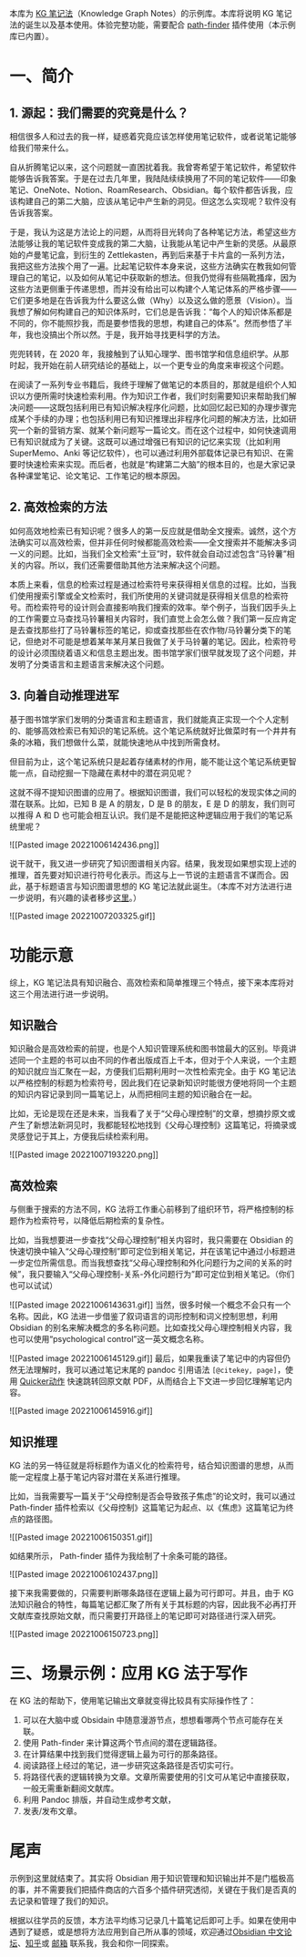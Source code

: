本库为 [KG 笔记法](https://forum-zh.obsidian.md/t/topic/2059)（Knowledge Graph Notes）的示例库。本库将说明 KG 笔记法的诞生以及基本使用。体验完整功能，需要配合 [path-finder](https://github.com/jerrywcy/obsidian-path-finder) 插件使用（本示例库已内置）。

# 一、简介

## 1. 源起：我们需要的究竟是什么？

相信很多人和过去的我一样，疑惑着究竟应该怎样使用笔记软件，或者说笔记能够给我们带来什么。

自从折腾笔记以来，这个问题就一直困扰着我。我曾寄希望于笔记软件，希望软件能够告诉我答案。于是在过去几年里，我陆陆续续换用了不同的笔记软件——印象笔记、OneNote、Notion、RoamResearch、Obsidian。每个软件都告诉我，应该构建自己的第二大脑，应该从笔记中产生新的洞见。但这怎么实现呢？软件没有告诉我答案。

于是，我认为这是方法论上的问题，从而将目光转向了各种笔记方法，希望这些方法能够让我的笔记软件变成我的第二大脑，让我能从笔记中产生新的灵感。从最原始的卢曼笔记盒，到衍生的 Zettlekasten，再到后来基于卡片盒的一系列方法，我把这些方法挨个用了一遍。比起笔记软件本身来说，这些方法确实在教我如何管理自己的笔记，以及如何从笔记中获取新的想法。但我仍觉得有些隔靴搔痒，因为这些方法更侧重于传递思想，而并没有给出可以构建个人笔记体系的严格步骤——它们更多地是在告诉我为什么要这么做（Why）以及这么做的愿景（Vision）。当我想了解如何构建自己的知识体系时，它们总是告诉我：“每个人的知识体系都是不同的，你不能照抄我，而是要参悟我的思想，构建自己的体系”。然而参悟了半年，我也没搞出个所以然。于是，我开始寻找更科学的方法。

兜兜转转，在 2020 年，我接触到了认知心理学、图书馆学和信息组织学。从那时起，我开始在前人研究结论的基础上，以一个更专业的角度来审视这个问题。

在阅读了一系列专业书籍后，我终于理解了做笔记的本质目的，那就是组织个人知识以方便所需时快速检索利用。作为知识工作者，我们时刻需要知识来帮助我们解决问题——这既包括利用已有知识解决程序化问题，比如回忆起已知的办理步骤完成某个手续的办理；也包括利用已有知识推理出非程序化问题的解决方法，比如研究一个新的营销方案、就某个新问题写一篇论文。而在这个过程中，如何快速调用已有知识就成为了关键。这既可以通过增强已有知识的记忆来实现（比如利用 SuperMemo、Anki 等记忆软件），也可以通过利用外部载体记录已有知识、在需要时快速检索来实现。而后者，也就是“构建第二大脑”的根本目的，也是大家记录各种课堂笔记、论文笔记、工作笔记的根本原因。

## 2. 高效检索的方法

如何高效地检索已有知识呢？很多人的第一反应就是借助全文搜索。诚然，这个方法确实可以高效检索，但并非任何时候都能高效检索——全文搜索并不能解决多词一义的问题。比如，当我们全文检索“土豆”时，软件就会自动过滤包含“马铃薯”相关的内容。所以，我们还需要借助其他方法来解决这个问题。

本质上来看，信息的检索过程是通过检索符号来获得相关信息的过程。比如，当我们使用搜索引擎或全文检索时，我们所使用的关键词就是获得相关信息的检索符号。而检索符号的设计则会直接影响我们搜索的效率。举个例子，当我们因手头上的工作需要立马查找马铃薯相关内容时，我们直觉上会怎么做？我们第一反应肯定是去查找那些打了马铃薯标签的笔记，抑或查找那些在农作物/马铃薯分类下的笔记，但绝对不可能是想着某年某月某日我做了关于马铃薯的笔记。因此，检索符号的设计必须围绕着语义和信息主题出发。图书馆学家们很早就发现了这个问题，并发明了分类语言和主题语言来解决这个问题。

## 3. 向着自动推理进军

基于图书馆学家们发明的分类语言和主题语言，我们就能真正实现一个个人定制的、能够高效检索已有知识的笔记系统。这个笔记系统就好比做菜时有一个井井有条的冰箱，我们想做什么菜，就能快速地从中找到所需食材。

但目前为止，这个笔记系统只是起着存储素材的作用，能不能让这个笔记系统更智能一点，自动挖掘一下隐藏在素材中的潜在洞见呢？

这就不得不提知识图谱的应用了。根据知识图谱，我们可以轻松的发现实体之间的潜在联系。比如，已知 B 是 A 的朋友，D 是 B 的朋友，E 是 D 的朋友，我们则可以推得 A 和 D 也可能会相互认识。我们是不是能把这种逻辑应用于我们的笔记系统里呢？

![[Pasted image 20221006142436.png]]

说干就干，我又进一步研究了知识图谱相关内容。结果，我发现如果想实现上述的推理，首先要对知识进行符号化表示。而这与上一节说的主题语言不谋而合。因此，基于标题语言与知识图谱思想的 KG 笔记法就此诞生。（本库不对方法进行进一步说明，有兴趣的读者移步[这里](https://forum-zh.obsidian.md/t/topic/2059)。）

![[Pasted image 20221007203325.gif]]

# 功能示意

综上，KG 笔记法具有知识融合、高效检索和简单推理三个特点，接下来本库将对这三个用法进行进一步说明。

## 知识融合

知识融合是高效检索的前提，也是个人知识管理系统和图书馆最大的区别。毕竟讲述同一个主题的书可以由不同的作者出版成百上千本，但对于个人来说，一个主题的知识就应当汇聚在一起，方便我们后期利用时一次性检索完全。由于 KG 笔记法以严格控制的标题为检索符号，因此我们在记录新知识时能很方便地将同一个主题的知识内容记录到同一篇笔记上，从而把相同主题的知识融合在一起。

比如，无论是现在还是未来，当我看了关于“父母心理控制”的文章，想摘抄原文或产生了新想法新洞见时，我都能轻松地找到《父母心理控制》这篇笔记，将摘录或灵感登记于其上，方便我后续检索利用。

![[Pasted image 20221007193220.png]]

## 高效检索

与侧重于搜索的方法不同，KG 法将工作重心前移到了组织环节，将严格控制的标题作为检索符号，以降低后期检索的复杂性。

比如，当我想要进一步查找“父母心理控制”相关内容时，我只需要在 Obsidian 的快速切换中输入“父母心理控制”即可定位到相关笔记，并在该笔记中通过小标题进一步定位所需信息。而当我想查找“父母心理控制和外化问题行为之间的关系的时候”，我只要输入“父母心理控制-关系-外化问题行为”即可定位到相关笔记。（你们也可以试试）

![[Pasted image 20221006143631.gif]]
当然，很多时候一个概念不会只有一个名称。因此，KG 法进一步借鉴了叙词语言的词形控制和词义控制思想，利用 Obsidian 的别名来解决概念的多名称问题。比如查找父母心理控制相关内容，我也可以使用“psychological control”这一英文概念名称。

![[Pasted image 20221006145129.gif]]
最后，如果我重读了笔记中的内容但仍然无法理解时，我可以通过笔记末尾的 pandoc 引用语法 `[@citekey, page]`，使用 [Quicker动作](https://getquicker.net/Sharedaction?code=d76ca089-0769-4a61-8a63-08d916bcf619) 快速跳转回原文献 PDF，从而结合上下文进一步回忆理解笔记内容。

![[Pasted image 20221006145916.gif]]

## 知识推理

KG 法的另一特征就是将标题作为语义化的检索符号，结合知识图谱的思想，从而能一定程度上基于笔记内容对潜在关系进行推理。

比如，当我需要写一篇关于“父母控制是否会导致孩子焦虑”的论文时，我可以通过 Path-finder 插件检索以《父母控制》这篇笔记为起点、以《焦虑》这篇笔记为终点的路径图。

![[Pasted image 20221006150351.gif]]

如结果所示， Path-finder 插件为我绘制了十余条可能的路径。

![[Pasted image 20221006102437.png]]

接下来我需要做的，只需要判断哪条路径在逻辑上最为可行即可。并且，由于 KG 法知识融合的特性，每篇笔记都汇聚了所有关于其标题的内容，因此我不必再打开文献库查找原始文献，而只需要打开路径上的笔记即可对路径进行深入研究。

![[Pasted image 20221006150723.png]]

# 三、场景示例：应用 KG 法于写作

在 KG 法的帮助下，使用笔记输出文章就变得比较具有实际操作性了：

1. 可以在大脑中或 Obsidain 中随意漫游节点，想想看哪两个节点可能存在关联。
2. 使用 Path-finder 来计算这两个节点间的潜在逻辑路径。
3. 在计算结果中找到我们觉得逻辑上最为可行的那条路径。
4. 阅读路径上经过的笔记，进一步研究这条路径是否切实可行。
5. 将路径代表的逻辑转换为文章。文章所需要使用的引文可从笔记中直接获取，一般无需重新翻阅文献库。
6. 利用 Pandoc 排版，并自动生成参考文献，
7. 发表/发布文章。

# 尾声

示例到这里就结束了。其实将 Obsidian 用于知识管理和知识输出并不是门槛极高的事，并不需要我们把插件商店的六百多个插件研究透彻，关键在于我们是否真的去记录和管理了我们的知识。

根据以往学员的反馈，本方法平均练习记录几十篇笔记后即可上手。如果在使用中遇到了疑惑，或是想将方法应用到自己所从事的领域，欢迎通过[Obsidian 中文论坛](https://forum-zh.obsidian.md/u/ryooo/summary)、[知乎](https://www.zhihu.com/people/rao-yao-47-68)或 [邮箱](kgnotes@163.com) 联系我，我会和你一同探索。
